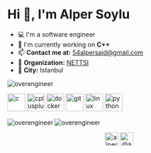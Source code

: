 # Hi 👋, I'm Alper Soylu

- 💻 I'm a software engineer
- 🔭 I'm currently working on **C++**
- 📫 **Contact me at:** 54alpersaid@gmail.com
- 💼 **Organization:** [NETTSI](https://www.nettsi.com/)
- 🌆 **City:** Istanbul

<p align="left"> <img src="https://komarev.com/ghpvc/?username=overengineer" alt="overengineer" /> </p>

<p align="left"><img src="https://devicons.github.io/devicon/devicon.git/icons/c/c-original.svg" alt="c" width="40" height="40"/> <img src="https://devicons.github.io/devicon/devicon.git/icons/cplusplus/cplusplus-original.svg" alt="cplusplus" width="40" height="40"/> <img src="https://devicons.github.io/devicon/devicon.git/icons/docker/docker-original-wordmark.svg" alt="docker" width="40" height="40"/> <img src="https://www.vectorlogo.zone/logos/git-scm/git-scm-icon.svg" alt="git" width="40" height="40"/> <img src="https://devicons.github.io/devicon/devicon.git/icons/linux/linux-original.svg" alt="linux" width="40" height="40"/> <img src="https://devicons.github.io/devicon/devicon.git/icons/python/python-original.svg" alt="python" width="40" height="40"/></p><img align="left" src="https://github-readme-stats.vercel.app/api/top-langs/?username=overengineer&layout=compact&hide=html" alt="overengineer" />

<img align="center" src="https://github-readme-stats.vercel.app/api?username=overengineer&show_icons=true" alt="overengineer" />

<p align="center">
<a href="https://linkedin.com/in/alpersaidsoylu" target="blank"><img align="center" src="https://cdn.jsdelivr.net/npm/simple-icons@3.0.1/icons/linkedin.svg" alt="alpersaidsoylu" height="30" width="30" /></a>
<a href="https://medium.com/@asoylu" target="blank"><img align="center" src="https://cdn.jsdelivr.net/npm/simple-icons@3.0.1/icons/medium.svg" alt="@asoylu" height="30" width="30" /></a>
</p>
